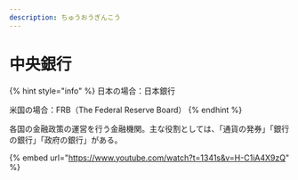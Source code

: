 ```yaml
---
description: ちゅうおうぎんこう
---
```


# 中央銀行

{% hint style="info" %}
日本の場合：日本銀行

米国の場合：FRB（The Federal Reserve Board）
{% endhint %}

各国の金融政策の運営を行う金融機関。主な役割としては、「通貨の発券」「銀行の銀行」「政府の銀行」がある。



{% embed url="https://www.youtube.com/watch?t=1341s&v=H-C1iA4X9zQ" %}
